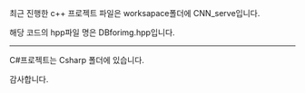 최근 진행한 c++ 프로젝트 파일은 worksapace폴더에 CNN_serve입니다.

해당 코드의 hpp파일 명은 DBforimg.hpp입니다.

-------------------------------------------------------------
C#프로젝트는 Csharp 폴더에 있습니다.

감사합니다.
